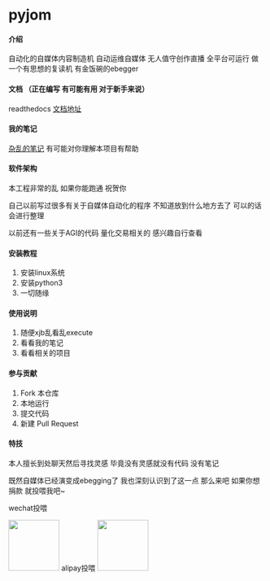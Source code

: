 # pyjom

#### 介绍

自动化的自媒体内容制造机 自动运维自媒体 无人值守创作直播 全平台可运行 做一个有思想的复读机 有金饭碗的ebegger

#### 文档 （正在编写 有可能有用 对于新手来说）

readthedocs [文档地址](https://pyjom.readthedocs.io/en/latest/)

#### 我的笔记

[杂乱的笔记](https://github.com/James4Ever0/notes) 有可能对你理解本项目有帮助

#### 软件架构

本工程非常的乱 如果你能跑通 祝贺你

自己以前写过很多有关于自媒体自动化的程序 不知道放到什么地方去了 可以的话会进行整理

以前还有一些关于AGI的代码 量化交易相关的 感兴趣自行查看

#### 安装教程

1.  安装linux系统
2.  安装python3
3.  一切随缘

#### 使用说明

1.  随便xjb乱看乱execute
2.  看看我的笔记
3.  看看相关的项目

#### 参与贡献

1.  Fork 本仓库
2.  本地运行
3.  提交代码
4.  新建 Pull Request


#### 特技

本人擅长到处聊天然后寻找灵感 毕竟没有灵感就没有代码 没有笔记

既然自媒体已经演变成ebegging了 我也深刻认识到了这一点 那么来吧 如果你想捐款 就投喂我吧~

<a align="left">wechat投喂

<img width="100" height="100" src="https://api.qrserver.com/v1/create-qr-code/?size=300x300&data=wxp://f2f0V92qUQI0aBO5PXtWezujxMm-C1KFub6qCi1Obt3cn1KjZqDPqoWKn8ICCcwdt8zU">
</a><a align="left"><a>alipay投喂</a>

<img  width="100" height="100" src="https://api.qrserver.com/v1/create-qr-code/?size=300x300&data=https://qr.alipay.com/tsx10243tdewwaxrvullge8">
</a>